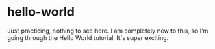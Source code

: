 # hello-world
Just practicing, nothing to see here.
I am completely new to this, so I'm going through the Hello World tutorial. It's super exciting.
